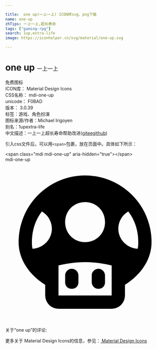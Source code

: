 ```yaml
---

title:  one up(一上一上) ICON转svg、png下载
name: one-up
zhTips: 一上一上,超长寿命
tags: ["gaming-rpg"]
search: 1up,extra-life
image: https://iconhelper.cn/svg/material/one-up.svg

---
```


# one up  <small style="font-size: 60%;font-weight: 100">一上一上</small>


<div class="detail-page">
<p>
<span><span class="badge-success badge">免费图标</span> </span>
<br/>
<span>
ICON库：
<span class="badge-secondary badge">Material Design Icons</span> 
</span>
<br/>
<span>
CSS名称：
<span class="badge-secondary badge">mdi-one-up</span> 
</span>
<br/>
<span>
unicode：
<span class="badge-secondary badge">F0BAD</span> 
<copy-btn content='F0BAD' btn-title=""></copy-btn>
<copy-btn :content='String.fromCodePoint(parseInt("F0BAD", 16))' btn-title="复制U"></copy-btn>
</span>
<br/>
<span>
版本：
<span class="badge-secondary badge">3.0.39</span> 
</span><br/><span>标签：<span class="badge-light badge"><router-link to="/tags/gaming-rpg.html">游戏、角色扮演</router-link></span></span>
<br/>
<span>图标来源/作者：<span class="badge-light badge">Michael Irigoyen</span></span> 
<br/>
<span>别名：<span class="badge-light badge">1up</span><span class="badge-light badge">extra-life</span></span><br/><span class="zh-detail">中文描述：<span class="badge-primary badge">一上一上</span><span class="badge-primary badge">超长寿命</span><span class="help-link"><span>帮助改进</span>(<a href="https://gitee.com/liuwave/icon-helper/edit/master/json/material/one-up.json" target="_blank" rel="noopener noreferrer">gitee</a><a href="https://github.com/liuwave/icon-helper/edit/master/json/material/one-up.json" target="_blank" rel="noopener noreferrer">github</a></span>)</span><br/>
</p>
</div>
<div class="alert alert-dark">
  <i class="mdi mdi-one-up mdi-48px"></i>
  <i class="mdi mdi-one-up mdi-36px"></i>
  <i class="mdi mdi-one-up mdi-24px"></i>
  <i class="mdi mdi-one-up mdi-18px"></i>
</div>
<div>
  <p>引入css文件后，可以用<code>&lt;span&gt;</code>包裹，放在页面中。具体如下所示：    
  </p>
  <div class="alert alert-primary" style="font-size: 14px">
    &lt;span class="mdi mdi-one-up" aria-hidden="true"&gt;&lt;/span&gt;
    <copy-btn content='<span class="mdi mdi-one-up" aria-hidden="true"></span>'></copy-btn>
  </div>
  <div class="alert alert-secondary">
    <i class="mdi mdi-one-up"
    style="font-size: 24px"
    aria-hidden="true"></i> mdi-one-up
    <copy-btn content="mdi-one-up" btn-title="复制图标名称"></copy-btn>
  </div>
</div>
<div id="svg" class="svg-wrap">
<svg xmlns="http://www.w3.org/2000/svg" viewBox="0 0 24 24"><path d="M10,19V19C9.4,19 9,18.6 9,18V17C9,16.5 9.4,16 10,16V16C10.5,16 11,16.4 11,17V18C11,18.6 10.6,19 10,19M15,18V17C15,16.5 14.6,16 14,16V16C13.5,16 13,16.4 13,17V18C13,18.5 13.4,19 14,19V19C14.6,19 15,18.6 15,18M22,12C22,14.6 20.4,16.9 18,18.4V20A2,2 0 0,1 16,22H8A2,2 0 0,1 6,20V18.4C3.6,16.9 2,14.6 2,12A10,10 0 0,1 12,2A10,10 0 0,1 22,12M7,10C7,8.9 6.4,7.9 5.5,7.4C4.5,8.7 4,10.3 4,12C4,12.3 4,12.7 4.1,13C5.7,12.9 7,11.6 7,10M9,9C9,10.7 10.3,12 12,12C13.7,12 15,10.7 15,9C15,7.3 13.7,6 12,6C10.3,6 9,7.3 9,9M16,20V15.5C14.8,15.2 13.4,15 12,15C10.6,15 9.2,15.2 8,15.5V20H16M19.9,13C20,12.7 20,12.3 20,12C20,10.3 19.5,8.7 18.5,7.4C17.6,7.9 17,8.9 17,10C17,11.6 18.3,12.9 19.9,13Z" /></svg>
</div>
<detail full-name='mdi-one-up'></detail>
<div>
<p>关于“one up”的评论:</p>
</div>
<Vssue title="关于“one up”的评论" ></Vssue>    
<div><p>更多关于 Material Design Icons的信息，参见：<a target="_blank" href="https://iconhelper.cn/material.html"> Material Design Icons</a>
</p></div>
